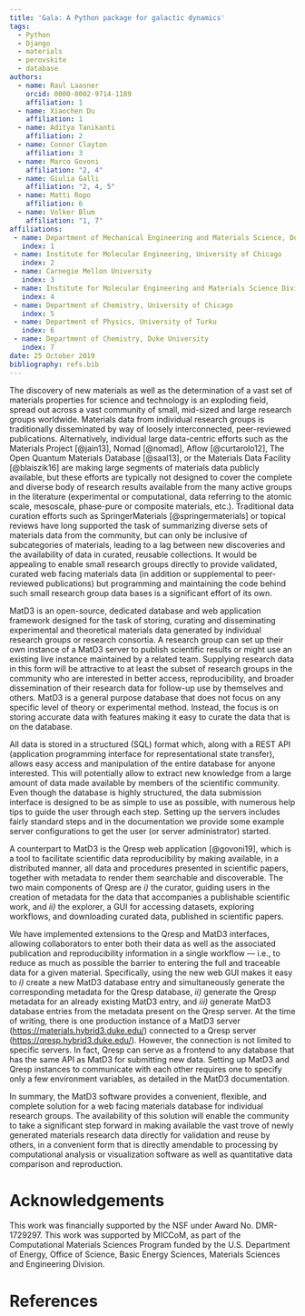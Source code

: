 ```yaml
---
title: 'Gala: A Python package for galactic dynamics'
tags:
  - Python
  - Django
  - materials
  - perovskite
  - database
authors:
  - name: Raul Laasner
    orcid: 0000-0002-9714-1189
    affiliation: 1
  - name: Xiaochen Du
    affiliation: 1
  - name: Aditya Tanikanti
    affiliation: 2
  - name: Connor Clayton
    affiliation: 3
  - name: Marco Govoni
    affiliation: "2, 4"
  - name: Giulia Galli
    affiliation: "2, 4, 5"
  - name: Matti Ropo
    affiliation: 6
  - name: Volker Blum
    affiliation: "1, 7"
affiliations:
 - name: Department of Mechanical Engineering and Materials Science, Duke University
   index: 1
 - name: Institute for Molecular Engineering, University of Chicago
   index: 2
 - name: Carnegie Mellon University
   index: 3
 - name: Institute for Molecular Engineering and Materials Science Division, Argonne National Laboratory
   index: 4
 - name: Department of Chemistry, University of Chicago
   index: 5
 - name: Department of Physics, University of Turku
   index: 6
 - name: Department of Chemistry, Duke University
   index: 7
date: 25 October 2019
bibliography: refs.bib
---
```


The discovery of new materials as well as the determination of a vast set of materials properties for science and technology is an exploding field, spread out across a vast community of small, mid-sized and large research groups worldwide. Materials data from individual research groups is traditionally disseminated by way of loosely interconnected, peer-reviewed publications. Alternatively, individual large data-centric efforts such as the Materials Project [@jain13], Nomad [@nomad], Aflow [@curtarolo12], The Open Quantum Materials Database [@saal13], or the Materials Data Facility [@blaiszik16] are making large segments of materials data publicly available, but these efforts are typically not designed to cover the complete and diverse body of research results available from the many active groups in the literature (experimental or computational, data referring to the atomic scale, mesoscale, phase-pure or composite materials, etc.). Traditional data curation efforts such as SpringerMaterials [@springermaterials] or topical reviews have long supported the task of summarizing diverse sets of materials data from the community, but can only be inclusive of subcategories of materials, leading to a lag between new discoveries and the availability of data in curated, reusable collections. It would be appealing to enable small research groups directly to provide validated, curated web facing materials data (in addition or supplemental to peer-reviewed publications) but programming and maintaining the code behind such small research group data bases is a significant effort of its own.

MatD3 is an open-source, dedicated database and web application framework designed for the task of storing, curating and disseminating experimental and theoretical materials data generated by individual research groups or research consortia. A research group can set up their own instance of a MatD3 server to publish scientific results or might use an existing live instance maintained by a related team. Supplying research data in this form will be attractive to at least the subset of research groups in the community who are interested in better access, reproducibility, and broader dissemination of their research data for follow-up use by themselves and others. MatD3 is a general purpose database that does not focus on any specific level of theory or experimental method. Instead, the focus is on storing accurate data with features making it easy to curate the data that is on the database.

All data is stored in a structured (SQL) format which, along with a REST API (application programming interface for representational state transfer), allows easy access and manipulation of the entire database for anyone interested. This will potentially allow to extract new knowledge from a large amount of data made available by members of the scientific community. Even though the database is highly structured, the data submission interface is designed to be as simple to use as possible, with numerous help tips to guide the user through each step. Setting up the servers includes fairly standard steps and in the documentation we provide some example server configurations to get the user (or server administrator) started.

A counterpart to MatD3 is the Qresp web application [@govoni19], which is a tool to facilitate scientific data reproducibility by making available, in a distributed manner, all data and procedures presented in scientific papers, together with metadata to render them searchable and discoverable. The two main components of Qresp are *i)* the curator, guiding users in the creation of metadata for the data that accompanies a publishable scientific work, and *ii)* the explorer, a GUI for accessing datasets, exploring workflows, and downloading curated data, published in scientific papers.

We have implemented extensions to the Qresp and MatD3 interfaces, allowing collaborators to enter both their data as well as the associated publication and reproducibility information in a single workflow — i.e., to reduce as much as possible the barrier to entering the full and traceable data for a given material. Specifically, using the new web GUI makes it easy to *i)* create a new MatD3 database entry and simultaneously generate the corresponding metadata for the Qresp database, *ii)* generate the Qresp metadata for an already existing MatD3 entry, and *iii)* generate MatD3 database entries from the metadata present on the Qresp server. At the time of writing, there is one production instance of a MatD3 server (<https://materials.hybrid3.duke.edu/>) connected to a Qresp server (<https://qresp.hybrid3.duke.edu/>). However, the connection is not limited to specific servers. In fact, Qresp can serve as a frontend to any database that has the same API as MatD3 for submitting new data. Setting up MatD3 and Qresp instances to communicate with each other requires one to specify only a few environment variables, as detailed in the MatD3 documentation.

In summary, the MatD3 software provides a convenient, flexible, and complete solution for a web facing materials database for individual research groups. The availability of this solution will enable the community to take a significant step forward in making available the vast trove of newly generated materials research data directly for validation and reuse by others, in a convenient form that is directly amendable to processing by computational analysis or visualization software as well as quantitative data comparison and reproduction.

# Acknowledgements

This work was financially supported by the NSF under Award No. DMR-1729297. This work was supported by MICCoM, as part of the Computational Materials Sciences Program funded by the U.S. Department of Energy, Office of Science, Basic Energy Sciences, Materials Sciences and Engineering Division.

# References
